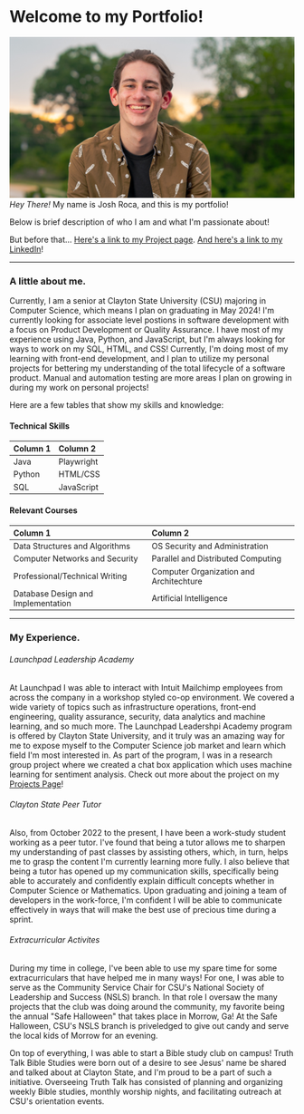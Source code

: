 # Welcome to my Portfolio!

![Headshot](./Headshot.JPEG)
_Hey There!_ My name is Josh Roca, and this is my portfolio!

Below is brief description of who I am and what I'm passionate about!

But before that... [Here's a link to my Project page](./projects.html). [And here's a link to my LinkedIn](https://www.linkedin.com/in/josh-roca/)!

* * *

### A little about me.

Currently, I am a senior at Clayton State University (CSU) majoring in Computer Science, which means I plan on graduating in May 2024! I'm currently looking for associate level postions in software development with a focus on Product Development or Quality Assurance. I have most of my experience using Java, Python, and JavaScript, but I'm always looking for ways to work on my SQL, HTML, and CSS! Currently, I'm doing most of my learning with front-end development, and I plan to utilize my personal projects for bettering my understanding of the total lifecycle of a software product. Manual and automation testing are more areas I plan on growing in during my work on personal projects!

Here are a few tables that show my skills and knowledge:

#### Technical Skills

|Column 1| Column 2   |
|:-------|:-----------|
| Java   | Playwright |
| Python | HTML/CSS   |
| SQL    | JavaScript | 

#### Relevant Courses

|Column 1                            | Column 2                               |
|:-----------------------------------|:---------------------------------------|
| Data Structures and Algorithms     | OS Security and Administration         |
| Computer Networks and Security     | Parallel and Distributed Computing     |
| Professional/Technical Writing     | Computer Organization and Architechture|
| Database Design and Implementation | Artificial Intelligence                |

* * *

### My Experience.

###### Launchpad Leadership Academy

At Launchpad I was able to interact with Intuit Mailchimp employees from across the company in a workshop styled co-op environment. We covered a wide variety of topics such as infrastructure operations, front-end engineering, quality assurance, security, data analytics and machine learning, and so much more. The Launchpad Leadershpi Academy program is offered by Clayton State University, and it truly was an amazing way for me to expose myself to the Computer Science job market and learn which field I'm most interested in. As part of the program, I was in a research group project where we created a chat box application which uses machine learning for sentiment analysis. Check out more about the project on my [Projects Page](./projects.html)!

###### Clayton State Peer Tutor

Also, from October 2022 to the present, I have been a work-study student working as a peer tutor. I've found that being a tutor allows me to sharpen my understanding of past classes by assisting others, which, in turn, helps me to grasp the content I'm currently learning more fully. I also believe that being a tutor has opened up my communication skills, specifically being able to accurately and confidently explain difficult concepts whether in Computer Science or Mathematics. Upon graduating and joining a team of developers in the work-force, I'm confident I will be able to communicate effectively in ways that will make the best use of precious time during a sprint. 

###### Extracurricular Activites

During my time in college, I've been able to use my spare time for some extracurriculars that have helped me in many ways! For one, I was able to serve as the Community Service Chair for CSU's National Society of Leadership and Success (NSLS) branch. In that role I oversaw the many projects that the club was doing around the community, my favorite being the annual "Safe Halloween" that takes place in Morrow, Ga! At the Safe Halloween, CSU's NSLS branch is priveledged to give out candy and serve the local kids of Morrow for an evening.

On top of everything, I was able to start a Bible study club on campus! Truth Talk Bible Studies were born out of a desire to see Jesus' name be shared and talked about at Clayton State, and I'm proud to be a part of such a initiative. Overseeing Truth Talk has consisted of planning and organizing weekly Bible studies, monthly worship nights, and facilitating outreach at CSU's orientation events. 
